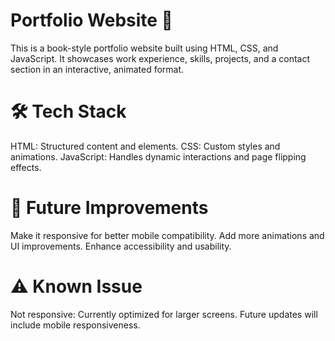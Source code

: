 # Portfolio Website 📖
This is a book-style portfolio website built using HTML, CSS, and JavaScript. It showcases work experience, skills, projects, and a contact section in an interactive, animated format.


# 🛠️ Tech Stack
HTML: Structured content and elements.
CSS: Custom styles and animations.
JavaScript: Handles dynamic interactions and page flipping effects.

# 🌟 Future Improvements
Make it responsive for better mobile compatibility.
Add more animations and UI improvements.
Enhance accessibility and usability.

# ⚠️ Known Issue
Not responsive: Currently optimized for larger screens. Future updates will include mobile responsiveness.

